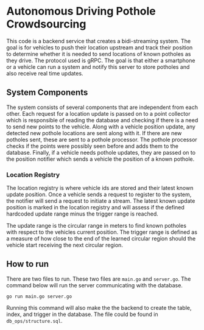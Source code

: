 # Autonomous Driving Pothole Crowdsourcing

This code is a backend service that creates a bidi-streaming system. The goal is for vehicles to push their location upstream and track their position to determine whether it is needed to send locations of known potholes as they drive. The protocol used is gRPC. The goal is that either a smartphone or a vehicle can run a system and notify this server to store potholes and also receive real time updates. 

## System Components

The system consists of several components that are independent from each other. Each request for a location update is passed on to a point collector which is responsible of reading the database and checking if there is a need to send new points to the vehicle. Along with a vehicle position update, any detected new pothole locations are sent along with it. If there are new potholes sent, these are sent to a pothole processor. The pothole processor checks if the points were possibly seen before and adds them to the database. Finally, if a vehicle needs pothole updates, they are passed on to the position notifier which sends a vehicle the position of a known pothole.

### Location Registry

The location registry is where vehicle ids are stored and their latest known update position. Once a vehicle sends a request to register to the system, the notifier will send a request to initiate a stream. The latest known update position is marked in the location registry and will assess if the defined hardcoded update range minus the trigger range is reached.

The update range is the circular range in meters to find known potholes with respect to the vehicles current position. The trigger range is defined as a measure of how close to the end of the learned circular region should the vehicle start receiving the next circular region.

## How to run

There are two files to run. These two files are `main.go` and `server.go`. The command below will run the server communicating with the database. 

```
go run main.go server.go
```

Running this command will also make the the backend to create the table, index, and trigger in the database. The file could be found in `db_ops/structure.sql`.


